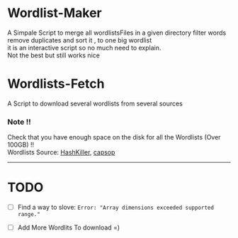# Wordlist-Maker
A Simpale Script to merge all wordlistsFiles in a given directory filter words remove duplicates and sort it ,
to one big wordlist <br>
it is an interactive script so no much need to explain. <br>
Not the best but still works nice

# Wordlists-Fetch
A Script to download several wordlists from several sources 

### Note !!
Check that you have enough space on the disk for all the Wordlists (Over 100GB) !!<br>
Wordlists Source: [HashKiller](https://hashkiller.io/leaks), [capsop](https://wordlists.capsop.com/)

---
# TODO
- [ ] Find a way to slove: `Error: "Array dimensions exceeded supported range."`
- [ ] Add More Wordlits To download =)

